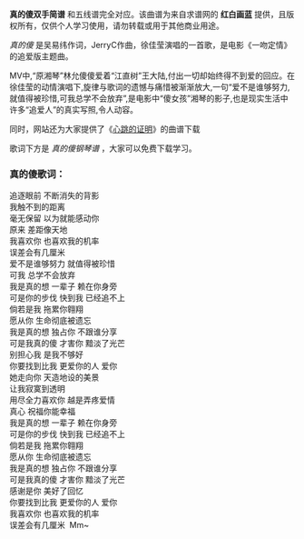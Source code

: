 

**真的傻双手简谱** 和五线谱完全对应。该曲谱为来自求谱网的 **红白画蓝** 提供，且版权所有，仅供个人学习使用，请勿转载或用于其他商业用途。

_真的傻_ 是吴易纬作词，JerryC作曲，徐佳莹演唱的一首歌，是电影《一吻定情》的追爱版主题曲。

MV中,“原湘琴”林允傻傻爱着“江直树”王大陆,付出一切却始终得不到爱的回应。在徐佳莹的动情演唱下,旋律与歌词的遗憾与痛惜被渐渐放大,一句“爱不是谁够努力,就值得被珍惜,可我总学不会放弃”,是电影中“傻女孩”湘琴的影子,也是现实生活中许多“追爱人”的真实写照,令人动容。

同时，网站还为大家提供了《[心跳的证明](Music-10116-心跳的证明-一吻定情心动版主题曲.html "心跳的证明")》的曲谱下载

歌词下方是 _真的傻钢琴谱_ ，大家可以免费下载学习。

### 真的傻歌词：

追逐眼前 不断消失的背影  
我触不到的距离  
毫无保留 以为就能感动你  
原来 差距像天地  
我喜欢你 也喜欢我的机率  
误差会有几厘米  
爱不是谁够努力 就值得被珍惜  
可我 总学不会放弃  
我是真的想 一辈子 赖在你身旁  
可是你的步伐 快到我 已经追不上  
倘若是我 拖累你翱翔  
愿从你‭ ‬生命彻底被遗忘  
我是真的想 独占你 不跟谁分享  
可是我真的傻 才害你 黯淡了光芒  
别担心我 是我不够好  
你要找到比我 更爱你的人 爱你  
她走向你 天造地设的美景  
让我寂寞到透明  
用尽全力喜欢你 越是弄疼爱情  
真心 祝福你能幸福  
我是真的想 一辈子 赖在你身旁  
可是你的步伐 快到我 已经追不上  
倘若是我 拖累你翱翔  
愿从你‭ ‬生命彻底被遗忘  
我是真的想 独占你 不跟谁分享  
可是我真的傻 才害你 黯淡了光芒  
感谢是你 美好了回忆  
你要找到比我‭ ‬更爱你的人 爱你  
我喜欢你 也喜欢我的机率  
误差会有几厘米 ‭ ‬Mm~

